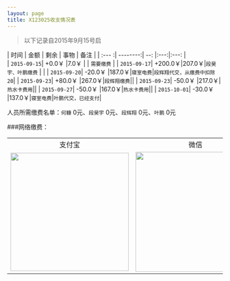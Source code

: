 ```yaml
---
layout: page
title: X123025收支情况表
---
```


<link rel="stylesheet" type="text/css" href="/public/css/hint/hint.css" />

> 以下记录自2015年9月15号启


| 时间                  |    金额       |   剩余     | 事物  | 备注          |
| :--- :| --------:| --:    |:---:|:---:   |  
| `2015-09-15`| +0.0￥  |7.0￥  |     | `需要缴费`  |
| `2015-09-17`| +200.0￥|207.0￥|`段昊宇、叶鹏缴费`     |        |
| `2015-09-20`| -20.0￥ |187.0￥|`寝室电费`|`段辉翔代交，从缴费中扣除20`|
| `2015-09-23`| +80.0￥ |267.0￥|`段辉翔缴费`||
| `2015-09-23`| -50.0￥ |217.0￥|`热水卡费用`||
| `2015-09-27`| -50.0￥ |167.0￥|`热水卡费用`||
| `2015-10-01`| -30.0￥ |137.0￥|`寝室电费`|`叶鹏代交，已经支付`|



人员所需缴费名单：`何糠` 0元、`段昊宇` 0元、`段辉翔` 0元、`叶鹏` 0元

###网络缴费：
<table border="0">
	<tr>
		<td  align="center"><a class="hint--top" data-hint="dgytdhy@163.com">支付宝</a></td>
		<td  align="center"><a class="hint--top" data-hint="dgytdhy@163.com">微信    </a></td>
	</tr>
	<tr>
		<td  align="center"><img src="http://i11.tietuku.com/7371234889d85fec.jpg" width="276px" /></td>
		<td  align="center"><img src="http://i11.tietuku.com/fb7c08ab2f0a47f7.jpg" width="280px" /></td>
	</tr>
	
</table>
